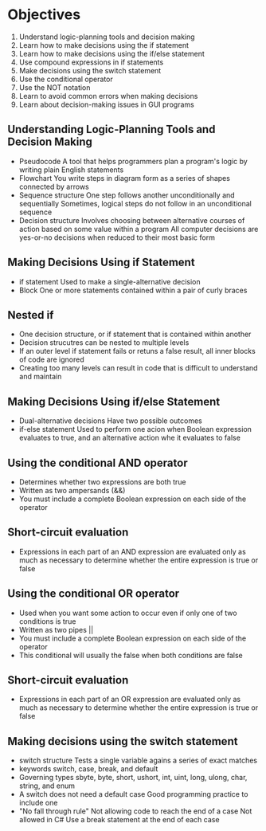 # Objectives

1. Understand logic-planning tools and decision making
2. Learn how to make decisions using the if statement
3. Learn how to make decisions using the if/else statement
4. Use compound expressions in if statements
5. Make decisions using the switch statement
6. Use the conditional operator
7. Use the NOT notation
8. Learn to avoid common errors when making decisions
9. Learn about decision-making issues in GUI programs

## Understanding Logic-Planning Tools and Decision Making

-   Pseudocode
    A tool that helps programmers plan a program's logic by writing plain English statements
-   Flowchart
    You write steps in diagram form as a series of shapes connected by arrows
-   Sequence structure
    One step follows another unconditionally and sequentially
    Sometimes, logical steps do not follow in an unconditional sequence
-   Decision structure
    Involves choosing between alternative courses of action based on some value within a program
    All computer decisions are yes-or-no decisions when reduced to their most basic form

## Making Decisions Using if Statement

-   if statement
    Used to make a single-alternative decision
-   Block
    One or more statements contained within a pair of curly braces

## Nested if

-   One decision structure, or if statement that is contained within another
-   Decision strucutres can be nested to multiple levels
-   If an outer level if statement fails or retuns a false result, all inner blocks of code are ignored
-   Creating too many levels can result in code that is difficult to understand and maintain

## Making Decisions Using if/else Statement

-   Dual-alternative decisions
    Have two possible outcomes
-   if-else statement
    Used to perform one acion when Boolean expression evaluates to true, and an alternative action whe it evaluates to false

## Using the conditional AND operator

-   Determines whether two expressions are both true
-   Written as two ampersands (&&)
-   You must include a complete Boolean expression on each side of the operator

## Short-circuit evaluation

-   Expressions in each part of an AND expression are evaluated only as much as necessary to determine whether the entire expression is true or false

## Using the conditional OR operator

-   Used when you want some action to occur even if only one of two conditions is true
-   Written as two pipes ||
-   You must include a complete Boolean expression on each side of the operator
-   This conditional will usually the false when both conditions are false

## Short-circuit evaluation

-   Expressions in each part of an OR expression are evaluated only as much as necessary to determine whether the entire expression is true or false

## Making decisions using the switch statement

-   switch structure
    Tests a single variable agains a series of exact matches
-   keywords
    switch, case, break, and default
-   Governing types
    sbyte, byte, short, ushort, int, uint, long, ulong, char, string, and enum
-   A switch does not need a default case
    Good programming practice to include one
-   "No fall through rule"
    Not allowing code to reach the end of a case
    Not allowed in C#
    Use a break statement at the end of each case
